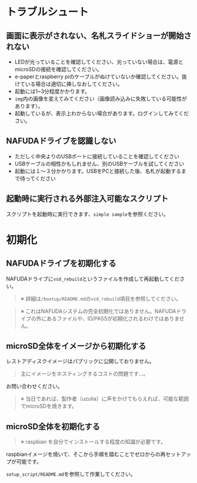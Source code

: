 トラブルシュート
==============

## 画面に表示がされない、名札スライドショーが開始されない

- LEDが光っていることを確認してください、光っていない場合は、電源とmicroSDの接続を確認してください。
- e-paperとraspberry piのケーブルがぬけていないか確認してください。抜けている場合は適切に挿しなおしてください。
- 起動には1~3分程度かかります。
- `img`内の画像を変えてみてください（画像読み込みに失敗している可能性があります）。
- 起動しているが、表示上わからない場合があります。ログインしてみてください。


## NAFUDAドライブを認識しない

- ただしく中央よりのUSBポートに接続していることを確認してください
- USBケーブルの相性かもしれません、別のUSBケーブルを試してください
- 起動には１〜３分かかります。USBをPCと接続した後、名札が起動するまで待ってください


## 起動時に実行される外部注入可能なスクリプト

スクリプトを起動時に実行できます、`simple sample`を参照ください。


# 初期化

## NAFUDAドライブを初期化する

NAFUDAドライブに`vsd_rebuild`というファイルを作成して再起動してください。

> ※ 詳細は`/bootup/README.md`の`vsd_rebuild`項目を参照してください。

> ※ これはNAFUDAシステムの完全初期化ではありません。NAFUDAドライブの外にあるファイルや、ID/PASSが初期化されるわけではありません。


## microSD全体をイメージから初期化する

レストアディスクイメージはパブリックに公開しておりません。

> 主にイメージをホスティングするコストの問題です…。

お問い合わせください。

> ※ 当日であれば、製作者（uzulla）に声をかけてもらえれば、可能な範囲でmicroSDを焼きます。


## microSD全体を初期化する

> ※ raspbian を自分でインストールする程度の知識が必要です。

raspbianイメージを焼いて、そこから手順を踏むことでゼロからの再セットアップが可能です。

`setup_script/README.md`を参照して作業してください。

